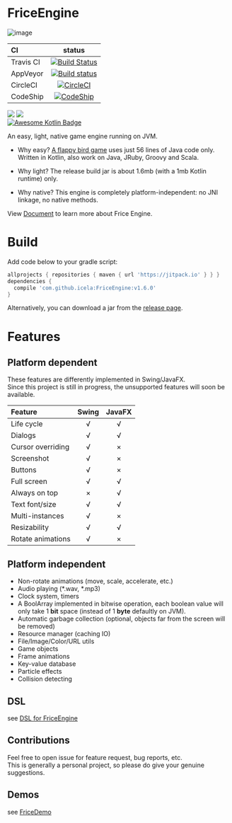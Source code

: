# FriceEngine

![image](https://avatars1.githubusercontent.com/u/21008243)

CI|status
:---|:---:
Travis CI|[![Build Status](https://travis-ci.org/icela/FriceEngine.svg?branch=master)](https://travis-ci.org/icela/FriceEngine)
AppVeyor|[![Build status](https://ci.appveyor.com/api/projects/status/75d7wx28u3tgtnat?svg=true)](https://ci.appveyor.com/project/ice1000/friceengine)
CircleCI|[![CircleCI](https://circleci.com/gh/icela/FriceEngine.svg?style=svg)](https://circleci.com/gh/icela/FriceEngine)
CodeShip|[![CodeShip](https://codeship.com/projects/a1d7bc60-0a30-0135-8b3c-6ed4d7e33e57/status?branch=master)](https://app.codeship.com/projects/214712)

[![](https://jitpack.io/v/icela/FriceEngine.svg)](https://jitpack.io/#icela/FriceEngine)
[![](https://jitpack.io/v/icela/FriceEngine/month.svg)](https://jitpack.io/#icela/FriceEngine) <br/>
[![Awesome Kotlin Badge](https://kotlin.link/awesome-kotlin.svg)](https://github.com/KotlinBy/awesome-kotlin)

An easy, light, native game engine running on JVM.

+ Why easy?
[A flappy bird game](https://github.com/icela/FriceDemo/tree/master/demo/Demo7.java) uses just 56 lines of Java code only.<br/>
Written in Kotlin, also work on Java, JRuby, Groovy and Scala.

+ Why light?
The release build jar is about 1.6mb (with a 1mb Kotlin runtime) only.

+ Why native?
This engine is completely platform-independent: no JNI linkage, no native methods.

View [Document](https://icela.github.io/#getting-started) to learn more about Frice Engine.

# Build

Add code below to your gradle script:

```gradle
allprojects { repositories { maven { url 'https://jitpack.io' } } }
dependencies {
  compile 'com.github.icela:FriceEngine:v1.6.0'
}
```

Alternatively, you can download a jar from the [release page](https://github.com/icela/FriceEngine/releases).

# Features

## Platform dependent

These features are differently implemented in Swing/JavaFX.  
Since this project is still in progress, the unsupported features will soon be available.

Feature|Swing|JavaFX
:---|:---:|:---:
Life cycle|√|√
Dialogs|√|√
Cursor overriding|√|×
Screenshot|√|×
Buttons|√|×
Full screen|√|√
Always on top|×|√
Text font/size|√|√
Multi-instances|√|×
Resizability|√|√
Rotate animations|√|×

## Platform independent

- Non-rotate animations (move, scale, accelerate, etc.)
- Audio playing (\*.wav, \*.mp3)
- Clock system, timers
- A BoolArray implemented in bitwise operation, each boolean value will only take 1 __bit__ space (instead of 1 __byte__ defaultly on JVM).
- Automatic garbage collection (optional, objects far from the screen will be removed)
- Resource manager (caching IO)
- File/Image/Color/URL utils
- Game objects
- Frame animations
- Key-value database
- Particle effects
- Collision detecting

## DSL
see [DSL for FriceEngine](https://github.com/icela/FriceEngine-DSL)

## Contributions
Feel free to open issue for feature request, bug reports, etc. <br/>
This is generally a personal project, so please do give your genuine suggestions.

## Demos
see [FriceDemo](https://github.com/icela/FriceDemo)
